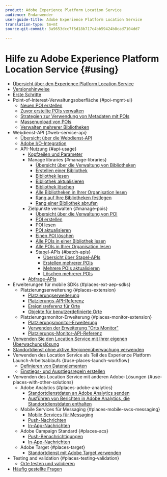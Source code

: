 ```yaml
---
product: Adobe Experience Platform Location Service
audience: Endanwender
user-guide-title: Adobe Experience Platform Location Service
translation-type: tm+mt
source-git-commit: 3a9653dcc7f5d18b717c4bb59424b8cad7104dd7

---
```



# Hilfe zu Adobe Experience Platform Location Service {#using}

+ [Übersicht über den Experience Platform Location Service](home.md)
+ [Versionshinweise](release-notes.md)
+ [Erste Schritte](getting-started.md)
+ Point-of-Interest-Verwaltungsoberfläche {#poi-mgmt-ui}
   + [Neuen POI erstellen](poi-mgmt-ui/create-a-poi-ui.md)
   + [Zuvor erstellte POIs verwalten](poi-mgmt-ui/managing-pois-in-the-places-ui.md)
   + [Strategien zur Verwendung von Metadaten mit POIs](poi-mgmt-ui/metadata-with-pois.md)
   + [Massenupload von POIs](poi-mgmt-ui/bulk-upload-pois.md)
   + [Verwalten mehrerer Bibliotheken](poi-mgmt-ui/manage-libraries-in-the-places-ui.md)
+ Webdienst-API {#web-service-api}
   + [Übersicht über die Webdienst-API](web-service-api/places-web-services.md)
   + [Adobe I/O-Integration](web-service-api/adobe-i-o-integration.md)
   + API-Nutzung {#api-usage}
      + [Kopfzeilen und Parameter](web-service-api/api-usage/headers-and-parameters.md)
      + Manage libraries {#manage-libraries}
         + [Übersicht über die Verwaltung von Bibliotheken](web-service-api/api-usage/manage-libraries/manage-libraries.md)
         + [Erstellen einer Bibliothek](web-service-api/api-usage/manage-libraries/create-a-library.md)
         + [Bibliothek lesen](web-service-api/api-usage/manage-libraries/read-a-library.md)
         + [Bibliothek aktualisieren](web-service-api/api-usage/manage-libraries/update-a-library.md)
         + [Bibliothek löschen](web-service-api/api-usage/manage-libraries/delete-a-library.md)
         + [Alle Bibliotheken in Ihrer Organisation lesen](web-service-api/api-usage/manage-libraries/read-all-libraries-in-your-organization.md)
         + [Rang auf Ihre Bibliotheken festlegen](web-service-api/api-usage/manage-libraries/set-a-ran-on-your-libraries.md)
         + [Rang einer Bibliothek abrufen](web-service-api/api-usage/manage-libraries/get-a-librarys-rank.md)
      + Zielpunkte verwalten {#manage-pois}
         + [Übersicht über die Verwaltung von POI](web-service-api/api-usage/manage-pois/manage-pois.md)
         + [POI erstellen](web-service-api/api-usage/manage-pois/create-a-poi.md)
         + [POI lesen](web-service-api/api-usage/manage-pois/read-a-poi.md)
         + [POI aktualisieren](web-service-api/api-usage/manage-pois/update-a-poi.md)
         + [Einen POI löschen](web-service-api/api-usage/manage-pois/delete-a-poi.md)
         + [Alle POIs in einer Bibliothek lesen](web-service-api/api-usage/manage-pois/read-all-pois-in-a-library.md)
         + [Alle POIs in Ihrer Organisation lesen](web-service-api/api-usage/manage-pois/read-all-pois-in-your-organization.md)
         + Stapel-APIs {#batch-apis}
            + [Übersicht über Stapel-APIs](web-service-api/api-usage/manage-pois/batch-apis/batch-apis.md)
            + [Erstellen mehrerer POIs](web-service-api/api-usage/manage-pois/batch-apis/create-multiple-pois.md)
            + [Mehrere POIs aktualisieren](web-service-api/api-usage/manage-pois/batch-apis/update-multiple-pois.md)
            + [Löschen mehrerer POIs](web-service-api/api-usage/manage-pois/batch-apis/delete-multiple-pois.md)
      + [Abfrage-APIs](web-service-api/api-usage/query-apis.md)
+ Erweiterungen für mobile SDKs {#places-ext-aep-sdks}
   + Platzierungserweiterung {#places-extension}
      + [Platzierungserweiterung](places-ext-aep-sdks/places-extension/places-extension.md)
      + [Platzierungs-API-Referenz](places-ext-aep-sdks/places-extension/places-api-reference.md)
      + [Ereignisreferenz für Orte](places-ext-aep-sdks/places-extension/places-event-ref.md)
      + [Objekte für benutzerdefinierte Orte](places-ext-aep-sdks/places-extension/cust-places-objects.md)
   + Platzierungsmonitor-Erweiterung {#places-monitor-extension}
      + [Platzierungsmonitor-Erweiterung](places-ext-aep-sdks/places-monitor-extension/places-monitor-extension.md)
      + [Verwenden der Erweiterung "Orts Monitor"](places-ext-aep-sdks/places-monitor-extension/using-places-monitor-extension.md)
      + [Platzierungs-Monitor-API-Referenz](places-ext-aep-sdks/places-monitor-extension/places-monitor-api-reference.md)
+ [Verwenden Sie den Location Service mit Ihrer eigenen Überwachungslösung](using-your-own-monitor.md)
+ [Standortdienst ohne aktive Regionenüberwachung verwenden](use-places-without-active-monitoring.md)
+ Verwenden des Location Service als Teil des Experience Platform Launch-Arbeitsablaufs {#use-places-launch-workflow}
   + [Definieren von Datenelementen](use-places-launch-workflow/define-data-elements.md)
   + [Einstiegs- und Ausstiegsregeln erstellen](use-places-launch-workflow/create-rule-places-property.md)
+ Verwenden des Location Service mit anderen Adobe-Lösungen {#use-places-with-other-solutions}
   + Adobe Analytics {#places-adobe-analytics}
      + [Standortdienstdaten an Adobe Analytics senden](use-places-with-other-solutions/places-adobe-analytics/use-places-adobe-analytics.md)
      + [Ausführen von Berichten in Adobe Analytics, die Standortdienstdaten enthalten](use-places-with-other-solutions/places-adobe-analytics/run-reports-aa-places-data.md)
   + Mobile Services für Messaging {#places-mobile-svcs-messaging}
      + [Mobile Services für Messaging](use-places-with-other-solutions/places-mobile-svcs-for-messaging/use-places-mobie-svcs-messaging.md)
      + [Push-Nachrichten](use-places-with-other-solutions/places-mobile-svcs-for-messaging/mobile-svcs-messaging-push.md)
      + [In-App-Nachrichten](use-places-with-other-solutions/places-mobile-svcs-for-messaging/mobile-svcs-messaging-inapp.md)
   + Adobe Campaign Standard {#places-acs}
      + [Push-Benachrichtigungen](use-places-with-other-solutions/places-acs/places-acs-push-notifications.md)
      + [In-App-Nachrichten](use-places-with-other-solutions/places-acs/places-acs-in-app-messages.md)
   + Adobe Target {#places-target}
      + [Standortdienst mit Adobe Target verwenden](use-places-with-other-solutions/places-target/places-target.md)
+ Testing and validation {#places-testing-validation}
   + [Orte testen und validieren](places-testing-validation/test-validate-places.md)
+ [Häufig gestellte Fragen](places-faqs.md)